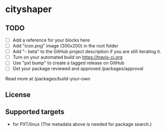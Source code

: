 # cityshaper



## TODO

- [ ] Add a reference for your blocks here
- [ ] Add "icon.png" image (300x200) in the root folder
- [ ] Add "- beta" to the GitHub project description if you are still iterating it.
- [ ] Turn on your automated build on https://travis-ci.org
- [ ] Use "pxt bump" to create a tagged release on GitHub
- [ ] Get your package reviewed and approved /packages/approval

Read more at /packages/build-your-own

## License



## Supported targets

* for PXT/linux
(The metadata above is needed for package search.)

